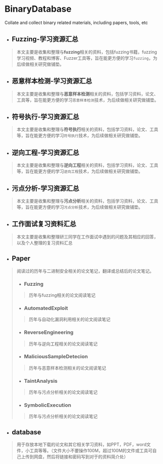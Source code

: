 # BinaryDatabase

Collate and collect binary related materials, including papers, tools, etc

* ## Fuzzing-学习资源汇总
> 本文主要是收集和整理与**fuzzing**相关的资料，包括fuzzing书籍，fuzzing 学习视频、教程和博客、Fuzzer工具等，旨在能更方便的学习`fuzzing`，为后续做相关研究做铺垫。

* ## 恶意样本检测-学习资源汇总
> 本文主要是收集和整理与**恶意样本检测**相关的资料，包括学习资料，论文、工具等，旨在能更方便的学习`恶意样本检测`技术，为后续做相关研究做铺垫。

* ## 符号执行-学习资源汇总
> 本文主要是收集和整理与**符号执行**相关的资料，包括学习资料，论文、工具等，旨在能更方便的学习`符号执行`技术，为后续做相关研究做铺垫。

* ## 逆向工程-学习资源汇总
> 本文主要是收集和整理与**逆向工程**相关的资料，包括学习资料，论文、工具等，旨在能更方便的学习`逆向工程`技术，为后续做相关研究做铺垫。

* ## 污点分析-学习资源汇总
> 本文主要是收集和整理与**污点分析**相关的资料，包括学习资料，论文、工具等，旨在能更方便的学习`污点分析`技术，为后续做相关研究做铺垫。

* ## 工作面试复习资料汇总
> 本文主要是收集和整理研三同学在工作面试中遇到的问题及其相应的回答，以及个人整理的复习资料汇总


* ## Paper
> 阅读过的历年与二进制安全相关的论文笔记，翻译或总结后的论文笔记。
>
> * ### Fuzzing
>> 历年与fuzzing相关的论文阅读笔记
>
>* ###  AutomatedExploit
>> 历年与自动化漏洞利用相关的论文阅读笔记
>
> * ### ReverseEngineering
>> 历年与逆向工程相关的论文阅读笔记
>
> * ### MaliciousSampleDetecion
>> 历年与恶意样本检测相关的论文阅读笔记
>
> * ### TaintAnalysis
>> 历年与污点分析相关的论文阅读笔记
>
> * ### SymbolicExecution
>> 历年与污点分析相关的论文阅读笔记

* ## database
> 用于存放本地下载的论文和其它相关学习资料，如PPT，PDF，word文件，小工具等等。（文件大小不要操作100M，超过100M的文件或工具可自己上传到网盘，然后将链接和密码写到对于的资料简介处）